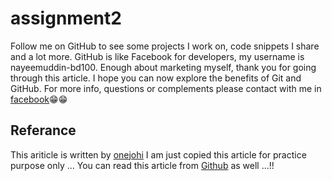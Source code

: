 # assignment2

Follow me on GitHub to see some projects I work on, code snippets I share and a lot more. GitHub is like Facebook for developers, my username is nayeemuddin-bd100. Enough about marketing myself, thank you for going through this article. I hope you can now explore the benefits of Git and GitHub. For more info, questions or complements please contact with me in [facebook](https://facebook.com/nayeemuddin.bd100)😁😁

## Referance

This ariticle is written by [onejohi](https://medium.com/@onejohi)
I am just copied this article for practice purpose only ...
You can read this article from [Github](https://medium.com/@onejohi/git-understanding-the-basics-ba004a20dacc) as well ...!!
